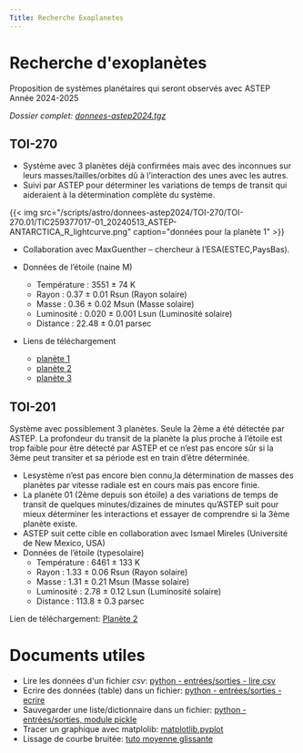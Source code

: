 ```yaml
---
Title: Recherche Exoplanetes
---
```


# Recherche d'exoplanètes

Proposition de systèmes planétaires qui seront observés avec ASTEP
Année 2024-2025

*Dossier complet: [donnees-astep2024.tgz](/scripts/astro/donnees-astep2024.tgz)*

## TOI-270
* Système avec 3 planètes déjà confirmées mais avec des inconnues sur leurs masses/tailles/orbites dû à l’interaction des unes avec les autres.
* Suivi par ASTEP pour déterminer les variations de temps de transit qui aideraient à la détermination complète du système.

{{< img src="/scripts/astro/donnees-astep2024/TOI-270/TOI-270.01/TIC259377017-01_20240513_ASTEP-ANTARCTICA_R_lightcurve.png" caption="données pour la planète 1" >}}


* Collaboration avec MaxGuenther – chercheur à l’ESA(ESTEC,PaysBas).
* Données de l’étoile (naine M)
  * Température : 3551 ± 74 K
  * Rayon : 0.37 ± 0.01 Rsun (Rayon solaire)
  * Masse : 0.36 ± 0.02 Msun (Masse solaire) 
  * Luminosité : 0.020 ± 0.001 Lsun (Luminosité solaire) 
  * Distance : 22.48 ± 0.01 parsec

* Liens de téléchargement
	* [planète 1](/scripts/astro/donnees-astep2024/TOI-270/TOI-270.01/TIC259377017-01_20240513_ASTEP-ANTARCTICA_R_measurements.csv)
	* [planète 2](/scripts/astro/donnees-astep2024/TOI-270/TOI-270.01/TIC259377017-01_20240622_ASTEP-ANTARCTICA_R_measurements.csv)
	* [planète 3](/scripts/astro/donnees-astep2024/TOI-270/TOI-270.02/TIC259377017-02_20230623_ASTEP-ANTARCTICA_R_measurements.csv)

## TOI-201
Système avec possiblement 3 planètes. Seule la 2ème a été détectée par ASTEP. La profondeur du transit de la planète la plus proche à l’étoile est trop faible pour être détecté par ASTEP et ce n’est pas encore sûr si la 3ème peut transiter et sa période est en train d’être déterminée.

* Lesystème n’est pas encore bien connu,la détermination de masses des planètes par  vitesse radiale est en cours mais pas encore finie.
* La planète 01 (2ème depuis son étoile) a des variations de temps de transit de quelques minutes/dizaines de minutes qu’ASTEP suit pour mieux déterminer les interactions et essayer de comprendre si la 3ème planète existe.
* ASTEP suit cette cible en collaboration avec Ismael Mireles (Université de New Mexico, USA)
* Données de l’étoile (typesolaire)
	* Température : 6461 ± 133 K
	* Rayon : 1.33 ± 0.06 Rsun (Rayon solaire)
	* Masse : 1.31 ± 0.21 Msun (Masse solaire) 
	* Luminosité : 2.78 ± 0.12 Lsun (Luminosité solaire) 
	* Distance : 113.8 ± 0.3 parsec

Lien de téléchargement: [Planète 2](/scripts/astro/donnees-astep2024/TOI-201/TIC350618622-01_20240319_ASTEP-ANTARCTICA_R_measurements.csv)


# Documents utiles
* Lire les données d'un fichier *csv*: [python - entrées/sorties - lire csv](/docs/python/pages/ES/page1/)
* Ecrire des données (table) dans un fichier: [python - entrées/sorties - ecrire](/docs/python/pages/ES/page1/)
* Sauvegarder une liste/dictionnaire dans un fichier: [python - entrées/sorties, module pickle](/docs/python/pages/ES/page1/)
* Tracer un graphique avec matplolib: [matplotlib.pyplot](/docs/python/pages/traitement/page1/)
* Lissage de courbe bruitée: [tuto moyenne glissante](/docs/NSI/structure/page11/)

